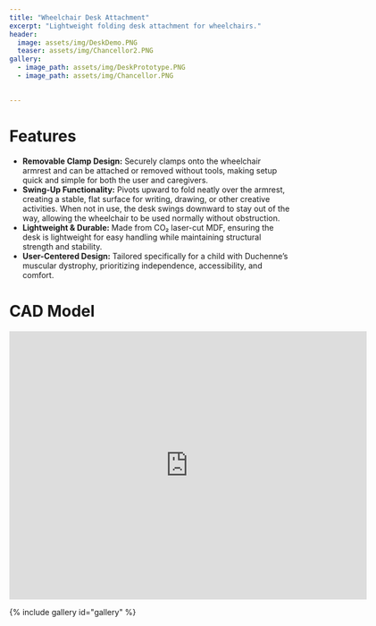 ```yaml
---
title: "Wheelchair Desk Attachment"
excerpt: "Lightweight folding desk attachment for wheelchairs."
header:
  image: assets/img/DeskDemo.PNG
  teaser: assets/img/Chancellor2.PNG
gallery:
  - image_path: assets/img/DeskPrototype.PNG
  - image_path: assets/img/Chancellor.PNG

   
---
```


# Features

*  **Removable Clamp Design:** Securely clamps onto the wheelchair armrest and can be attached or removed without tools, making setup quick and simple for both the user and caregivers.
* **Swing-Up Functionality:** Pivots upward to fold neatly over the armrest, creating a stable, flat surface for writing, drawing, or other creative activities. When not in use, the desk swings downward to stay out of the way, allowing the wheelchair to be used normally without obstruction.
* **Lightweight & Durable:** Made from CO₂ laser-cut MDF, ensuring the desk is lightweight for easy handling while maintaining structural strength and stability.
* **User-Centered Design:** Tailored specifically for a child with Duchenne’s muscular dystrophy, prioritizing independence, accessibility, and comfort.  

# CAD Model
<iframe src="https://vanderbilt643.autodesk360.com/shares/public/SH286ddQT78850c0d8a408db1211465ff366?mode=embed" width="640" height="480" allowfullscreen="true" webkitallowfullscreen="true" mozallowfullscreen="true"  frameborder="0"></iframe>

{% include gallery id="gallery" %}

